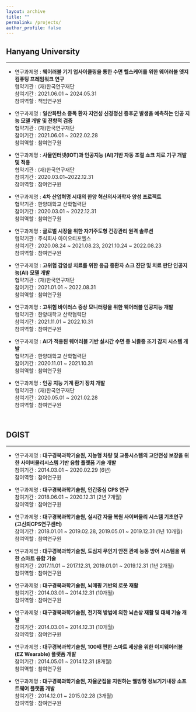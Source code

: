 ```yaml
---
layout: archive
title: ""
permalink: /projects/
author_profile: false
---
```




## Hanyang University
***
* 연구과제명 : **웨어러블 기기 업사이클링을 통한 수면 헬스케어를 위한 웨어러블 엣지 컴퓨팅 프레임워크 연구**<br>
협약기관 : (재)한국연구재단 <br>
참여기간 : 2021.06.01 ~ 2024.05.31 <br>
참여역할 : 책임연구원

* 연구과제명 : **일산화탄소 중독 환자 지연성 신경정신 증후군 발생을 예측하는 인공 지능 모델 개발 및 전향적 검증**<br>
협약기관 : (재)한국연구재단 <br>
참여기간 : 2021.06.01 ~ 2022.02.28 <br>
참여역할 : 참여연구원

* 연구과제명 : **사물인터넷(IOT)과 인공지능 (AI)기반 자동 조절 쇼크 치료 기구 개발 및 적용**<br>
협약기관 : (재)한국연구재단 <br>
참여기간 : 2020.03.01~2022.12.31 <br>
참여역할 : 참여연구원

* 연구과제명 : **4차 산업혁명 시대의 한양 혁신의사과학자 양성 프로젝트**<br>
협약기관 : 한양대학교 산학협력단 <br>
참여기간 : 2020.03.01 ~ 2022.12.31  <br>
참여역할 : 참여연구원

* 연구과제명 : **글로벌 시장을 위한 자기주도형 건강관리 원격 솔루션**<br>
협약기관 : 주식회사 아이오티포헬스 <br>
참여기간 : 2020.08.24 ~ 2021.08.23, 2021.10.24 ~ 2022.08.23 <br>
참여역할 : 참여연구원

* 연구과제명 : **고위험 감염성 치료를 위한 응급 중환자 쇼크 진단 및 치료 판단 인공지능(AI) 모델 개발**<br>
협약기관 : (재)한국연구재단 <br>
참여기간 : 2021.01.01 ~ 2022.08.31 <br>
참여역할 : 참여연구원

* 연구과제명 : **고위험 바이러스 증상 모니터링을 위한 웨어러블 인공지능 개발**<br>
협약기관 : 한양대학교 산학협력단 <br>
참여기간 : 2021.11.01 ~ 2022.10.31 <br>
참여역할 : 참여연구원

* 연구과제명 : **AI가 적용된 웨어러블 기반 실시간 수면 중 뇌졸중 조기 감지 시스템 개발**<br>
협약기관 : 한양대학교 산학협력단 <br>
참여기간 : 2020.11.01 ~ 2021.10.31 <br>
참여역할 : 참여연구원

* 연구과제명 : **인공 지능 기계 환기 장치 개발**<br>
협약기관 : (재)한국연구재단 <br>
참여기간 : 2020.05.01 ~ 2021.02.28 <br>
참여역할 : 참여연구원


&nbsp;


## DGIST
***

* 연구과제명 : **대구경북과학기술원, 지능형 차량 및 교통시스템의 고안전성 보장을 위한 사이버물리시스템 기반 융합 플랫폼 기술 개발**<br>
참여기간 : 2014.03.01 ~ 2020.02.29 (6년) <br>
참여역할 : 참여연구원

* 연구과제명 : **대구경북과학기술원, 인간중심 CPS 연구**<br>
참여기간 : 2018.06.01 ~ 2020.12.31 (2년 7개월) <br>
참여역할 : 참여연구원

* 연구과제명 : **대구경북과학기술원, 실시간 자율 복원 사이버물리 시스템 기초연구 (고신뢰CPS연구센터)**<br>
참여기간 : 2018.01.01 ~ 2019.02.28, 2019.05.01 ~ 2019.12.31 (1년 10개월) <br>
참여역할 : 참여연구원

* 연구과제명 : **대구경북과학기술원, 도심지 무인기 안전 관제 능동 방어 시스템을 위한 스마트 융합 기술**<br>
참여기간 : 2017.11.01 ~ 2017.12.31, 2019.01.01 ~ 2019.12.31 (1년 2개월) <br>
참여역할 : 참여연구원

* 연구과제명 : **대구경북과학기술원, 뇌매핑 기반의 로봇 재활**<br>
참여기간 : 2014.03.01 ~ 2014.12.31 (10개월) <br>
참여역할 : 참여연구원

* 연구과제명 : **대구경북과학기술원, 전기적 방법에 의한 뇌손상 재활 및 대체 기술 개발**<br>
참여기간 : 2014.03.01 ~ 2014.12.31 (10개월) <br>
참여역할 : 참여연구원

* 연구과제명 : **대구경북과학기술원, 100배 편한 스마트 세상을 위한 이지웨어러블(EZ Wearable) 플랫폼 개발**<br>
참여기간 : 2014.05.01 ~ 2014.12.31 (8개월) <br>
참여역할 : 참여연구원

* 연구과제명 : **대구경북과학기술원, 자율군집을 지원하는 웰빙형 정보기기내장 소프트웨어 플랫폼 개발**<br>
참여기간 : 2014.12.01 ~ 2015.02.28 (3개월) <br>
참여역할 : 참여연구원
